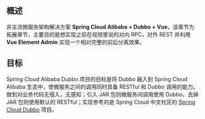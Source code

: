 ## 概述

非主流微服务架构解决方案 **Spring Cloud Alibaba + Dubbo + Vue**，该章节为拓展章节，主要目的是想实现之前在视频里说的对内 RPC，对外 REST 并利用 **Vue Element Admin** 实现一个相对完整的前后分离效果。

## 目标

Spring Cloud Alibaba Dubbo 项目的目标是将 Dubbo 融入到 Spring Cloud Alibaba 生态中，使微服务之间的调用同时具备 RESTful 和 Dubbo 调用的能力。做到对业务代码无侵入，无感知；引入 JAR 包则微服务间调用使用 Dubbo，去掉 JAR 包则使用默认的 RESTful；实现参考的是 Spring Cloud 中文社区的 [Spring Cloud Dubbo](https://github.com/SpringCloud/spring-cloud-dubbo) 项目。